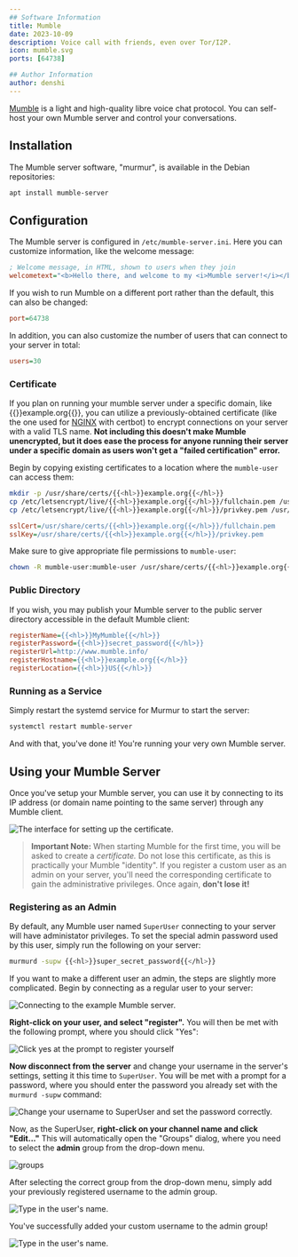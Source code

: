 ```yaml
---
## Software Information
title: Mumble
date: 2023-10-09
description: Voice call with friends, even over Tor/I2P.
icon: mumble.svg
ports: [64738]

## Author Information
author: denshi
---
```


[Mumble](https://www.mumble.info/) is a light and high-quality libre voice chat protocol. You can self-host your own Mumble server and control your conversations.

## Installation

The Mumble server software, "murmur", is available in the Debian repositories:
```sh
apt install mumble-server
```

## Configuration

The Mumble server is configured in `/etc/mumble-server.ini`. Here you can customize information, like the welcome message:

```ini
; Welcome message, in HTML, shown to users when they join
welcometext="<b>Hello there, and welcome to my <i>Mumble server!</i></b>"
```

If you wish to run Mumble on a different port rather than the default, this can also be changed:
```ini
port=64738
```

In addition, you can also customize the number of users that can connect to your server in total:
```ini
users=30
```

### Certificate

If you plan on running your mumble server under a specific domain, like {{<hl>}}example.org{{</hl>}}, you can utilize a previously-obtained certificate (like the one used for [NGINX](/server/nginx) with certbot) to encrypt connections on your server with a valid TLS name. **Not including this doesn't make Mumble unencrypted, but it does ease the process for anyone running their server under a specific domain as users won't get a "failed certification" error.**

Begin by copying existing certificates to a location where the `mumble-user` can access them:

```sh
mkdir -p /usr/share/certs/{{<hl>}}example.org{{</hl>}}
cp /etc/letsencrypt/live/{{<hl>}}example.org{{</hl>}}/fullchain.pem /usr/share/certs/{{<hl>}}example.org{{</hl>}}/
cp /etc/letsencrypt/live/{{<hl>}}example.org{{</hl>}}/privkey.pem /usr/share/certs/{{<hl>}}example.org{{</hl>}}/
```

```ini
sslCert=/usr/share/certs/{{<hl>}}example.org{{</hl>}}/fullchain.pem
sslKey=/usr/share/certs/{{<hl>}}example.org{{</hl>}}/privkey.pem
```

Make sure to give appropriate file permissions to `mumble-user`:

```sh
chown -R mumble-user:mumble-user /usr/share/certs/{{<hl>}}example.org{{</hl>}}
```

### Public Directory

If you wish, you may publish your Mumble server to the public server directory accessible in the default Mumble client:
```ini
registerName={{<hl>}}MyMumble{{</hl>}}
registerPassword={{<hl>}}secret_password{{</hl>}}
registerUrl=http://www.mumble.info/
registerHostname={{<hl>}}example.org{{</hl>}}
registerLocation={{<hl>}}US{{</hl>}}
```

### Running as a Service

Simply restart the systemd service for Murmur to start the server:
```sh
systemctl restart mumble-server
```

And with that, you've done it! You're running your very own Mumble server.

## Using your Mumble Server

Once you've setup your Mumble server, you can use it by connecting to its IP address (or domain name pointing to the same server) through any Mumble client.

![The interface for setting up the certificate.](1-cert.png)

> **Important Note:** When starting Mumble for the first time, you will be asked to create a *certificate.* Do not lose this certificate, as this is practically your Mumble "identity". If you register a custom user as an admin on your server, you'll need the corresponding certificate to gain the administrative privileges. Once again, **don't lose it!**


### Registering as an Admin

By default, any Mumble user named `SuperUser` connecting to your server will have administator privileges. To set the special admin password used by this user, simply run the following on your server:

```sh
murmurd -supw {{<hl>}}super_secret_password{{</hl>}}
```

If you want to make a different user an admin, the steps are slightly more complicated. Begin by connecting as a regular user to your server:

![Connecting to the example Mumble server.](1-connecting.png)

**Right-click on your user, and select "register".** You will then be met with the following prompt, where you should click "Yes":

![Click yes at the prompt to register yourself](2-register.png)

**Now disconnect from the server** and change your username in the server's settings, setting it this time to `SuperUser`. You will be met with a prompt for a password, where you should enter the password you already set with the `murmurd -supw` command:

![Change your username to SuperUser and set the password correctly.](3-superuser.png)

Now, as the SuperUser, **right-click on your channel name and click "Edit..."** This will automatically open the "Groups" dialog, where you need to select the **admin** group from the drop-down menu.

![groups](4-groups.png)

After selecting the correct group from the drop-down menu, simply add your previously registered username to the admin group.

![Type in the user's name.](5-adduser.png)

You've successfully added your custom username to the admin group!

![Type in the user's name.](6-done.png)

